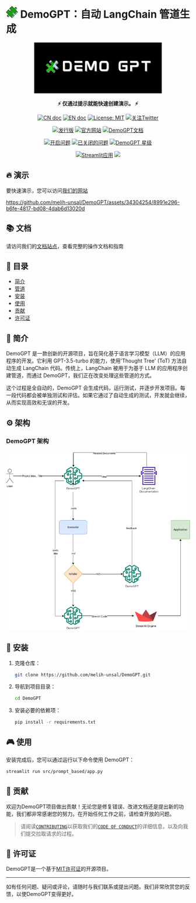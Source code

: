 # ![favicon](../puzzle.png) DemoGPT：自动 LangChain 管道生成

<p align="center">
<a href=""><img src="../demogpt_new_banner.jpeg" alt="DemoGPT logo: 自动生成LangChain管道" width="350px"></a>
</p>

<p align="center">
<b>⚡ 仅通过提示就能快速创建演示。 ⚡</b>
</p>

<p align="center">
<a href="docs/README_CN.md"><img src="https://img.shields.io/badge/文档-中文版-blue.svg" alt="CN doc"></a>
<a href="README.md"><img src="https://img.shields.io/badge/document-English-blue.svg" alt="EN doc"></a>
<a href="https://opensource.org/licenses/MIT"><img src="https://img.shields.io/badge/License-MIT-yellow.svg" alt="License: MIT"></a>
<a href="https://twitter.com/demo_gpt"><img src="https://img.shields.io/twitter/follow/demo_gpt?style=social" alt="关注Twitter"></a>
</p>

<p align="center">
<a href="https://github.com/melih-unsal/DemoGPT/releases"><img src="https://img.shields.io/github/release/melih-unsal/DemoGPT" alt="发行版"></a>
<a href="https://demogpt.io"><img src="https://img.shields.io/badge/官方网站-demogpt.io-blue?style=flat&logo=world&logoColor=white" alt="官方网站"></a>
<a href="https://melih-unsal.github.io/DemoGPT-Docs/)"><img src="https://img.shields.io/badge/文档-📘-blueviolet" alt="DemoGPT文档"></a>
</p>

<p align="center">
<a href="https://github.com/melih-unsal/DemoGPT/issues?q=is%3Aopen+is%3Aissue"><img src="https://img.shields.io/github/issues/melih-unsal/DemoGPT.svg?maxAge=2592000000000000" alt="开启问题"></a>
<a href="https://github.com/melih-unsal/DemoGPT/issues?q=is%3Aissue+is%3Aclosed"><img src="https://img.shields.io/github/issues-closed-raw/melih-unsal/DemoGPT.svg?maxAge=25920000000000000000" alt="已关闭的问题"></a>
<a href="https://star-history.com/#melih-unsal/DemoGPT"><img src="https://img.shields.io/github/stars/melih-unsal/DemoGPT?style=social" alt="DemoGPT 星级"></a>
</p>

<p align="center">
<a href="https://demogpt.streamlit.app"><img src="https://static.streamlit.io/badges/streamlit_badge_black_white.svg" alt="Streamlit应用"></a>
<a href="https://huggingface.co/spaces/melihunsal/demogpt"><img src="https://img.shields.io/badge/%F0%9F%A4%97-空间-yellow"></a>
</p>

## 🔥 演示

要快速演示，您可以访问[我们的网站](https://demogpt.io)

https://github.com/melih-unsal/DemoGPT/assets/34304254/8991e296-b6fe-4817-bd08-4dab6d13020d

## 📚 文档

请访问我们的[文档站点](https://melih-unsal.github.io/DemoGPT-Docs/)，查看完整的操作文档和指南

## 📑 目录

- [简介](#-简介)
- [管道](#%EF%B8%8F-管道)
- [安装](#-安装)
- [使用](#-使用)
- [贡献](#-贡献)
- [许可证](#-许可证)

## 📌 简介

DemoGPT 是一款创新的开源项目，旨在简化基于语言学习模型（LLM）的应用程序的开发。它利用 GPT-3.5-turbo 的能力，使用'Thought Tree' (ToT) 方法自动生成 LangChain 代码。传统上，LangChain 被用于为基于 LLM 的应用程序创建管道，而通过 DemoGPT，我们正在改变处理这些管道的方式。

这个过程是全自动的，DemoGPT 会生成代码，运行测试，并逐步开发项目。每一段代码都会被单独测试和评估。如果它通过了自动生成的测试，开发就会继续，从而实现高效和无误的开发。

## ⚙️ 架构
### DemoGPT 架构
![DemoGPT 架构](../demogpt_pipeline.png?raw=true "DemoGPT Architecture")

## 🔧 安装

1. 克隆仓库：
    ```sh
    git clone https://github.com/melih-unsal/DemoGPT.git
    ```
2. 导航到项目目录：
    ```sh
    cd DemoGPT
    ```
3. 安装必要的依赖项： 
    ```sh
    pip install -r requirements.txt
    ```

## 🎮 使用

安装完成后，您可以通过运行以下命令使用 DemoGPT：

```sh
streamlit run src/prompt_based/app.py
```

## 🤝 贡献

欢迎为DemoGPT项目做出贡献！无论您是修复错误、改进文档还是提出新的功能，我们都非常感谢您的努力。在开始任何工作之前，请检查开放的问题。

> 请阅读[`CONTRIBUTING`](../CONTRIBUTING.md)以获取我们的[`CODE OF CONDUCT`](../CODE_OF_CONDUCT.md)的详细信息，以及向我们提交拉取请求的过程。

## 📜 许可证

DemoGPT是一个基于[MIT许可证](../LICENSE)的开源项目。

---

如有任何问题、疑问或评论，请随时与我们联系或提出问题。我们非常欣赏您的反馈，以使DemoGPT变得更好。
